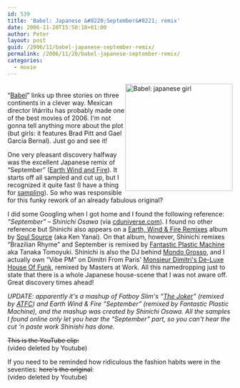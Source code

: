```yaml
---
id: 539
title: 'Babel: Japanese &#8220;September&#8221; remix'
date: 2006-11-20T15:50:18+01:00
author: Peter
layout: post
guid: /2006/11/babel-japanese-september-remix/
permalink: /2006/11/20/babel-japanese-september-remix/
categories:
  - movie
---
```

[<img  src="http://static.flickr.com/117/301346590_6b5f635f32_m.jpg" style="float: right" width="240" height="240" alt="Babel: japanese girl" />](http://www.flickr.com/photos/pforret/301346590/ "Photo Sharing")  
&#8220;[Babel](http://www.imdb.com/title/tt0449467/)&#8221; links up three stories on three continents in a clever way. Mexican director Iñárritu has probably made one of the best movies of 2006. I'm not gonna tell anything more about the plot (but girls: it features Brad Pitt and Gael García Bernal). Just go and see it!

One very pleasant discovery halfway was the excellent Japanese remix of &#8220;September&#8221; ([Earth Wind and Fire](http://www.earthwindandfire.com/)). It starts off all sampled and cut up, but I recognized it quite fast (I have a thing for [sampling](http://www.xampled.com/)). So who was responsible for this funky rework of an already fabulous original?  
<!--more-->

  
I did some Googling when I got home and I found the following reference: _&#8220;September&#8221; &#8211; Shinichi Osawa_ (via [cduniverse.com](http://www.cduniverse.com/search/xx/music/pid/7305331/a/Babel.htm)). I found no other reference but Shinichi also appears on a [Earth, Wind & Fire Remixes](http://www.discogs.com/release/617952) album by [Soul Source](http://www.universal-music.co.jp/soul_source/) (aka Ken Yanai). On that album, however, Shinichi remixes &#8220;Brazilian Rhyme&#8221; and September is remixed by [Fantastic Plastic Machine](http://www.fpmnet.com/) aka Tanaka Tomoyuki. Shinichi is also the DJ behind [Mondo Grosso](http://www.mondogrosso.com/), and I actually own &#8220;Vibe PM&#8221; on Dimitri From Paris' [Monsieur Dimitri's De-Luxe House Of Funk](http://www.discogs.com/release/18340), remixed by Masters at Work. All this namedropping just to state that there is a whole Japanese house-scene that I was not aware off. Great discovery times ahead!

_UPDATE: apparently it's a mashup of Fatboy Slim's &#8220;[The Joker](http://www.youtube.com/watch?v=Xgk9ouBuj-4)&#8221; (remixed by [ATFC](http://www.htfr.com/more-info/MR149598)) and Earth Wind & Fire &#8220;September&#8221; (remixed by Fantastic Plastic Machine), and the mashup was created by Shinichi Osawa. All the samples I found online only let you hear the &#8220;September&#8221; part, so you can't hear the cut &#8216;n paste work Shinishi has done._

<del datetime="2007-03-30T09:30:50+00:00">This is the YouTube clip:</del>  
(video deleted by Youtube)

If you need to be reminded how ridiculous the fashion habits were in the seventies: <del datetime="2007-03-30T09:30:50+00:00">here's the original</del>:  
(video deleted by Youtube)